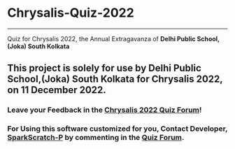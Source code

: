 # Chrysalis-Quiz-2022
---
Quiz for Chrysalis 2022, the Annual Extragavanza of **Delhi Public School,(Joka) South Kolkata**

## This project is solely for use by Delhi Public School,(Joka) South Kolkata for Chrysalis 2022, on 11 December 2022.


### Leave your Feedback in the [Chrysalis 2022 Quiz Forum](https://sparkscratch-p.github.io/Chrysalis-Quiz-2022/forum)!

### For Using this software customized for you, Contact Developer, [SparkScratch-P](https://sparkscratch-p.github.io/) by commenting in the [Quiz Forum](https://sparkscratch-p.github.io/Chrysalis-Quiz-2022/forum).
